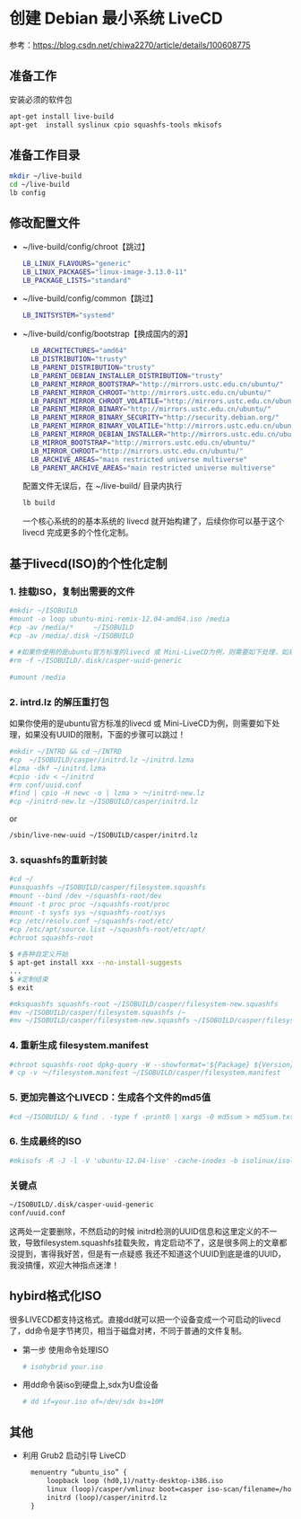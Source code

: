# 创建 Debian 最小系统 LiveCD

参考：<https://blog.csdn.net/chiwa2270/article/details/100608775>

## 准备工作  

安装必须的软件包  

```sh
apt-get install live-build
apt-get  install syslinux cpio squashfs-tools mkisofs
```

## 准备工作目录

```sh
mkdir ~/live-build
cd ~/live-build
lb config
```

## 修改配置文件

- ~/live-build/config/chroot【跳过】

  ```sh
  LB_LINUX_FLAVOURS="generic"
  LB_LINUX_PACKAGES="linux-image-3.13.0-11"
  LB_PACKAGE_LISTS="standard"
  ```

- ~/live-build/config/common【跳过】

  ```sh
  LB_INITSYSTEM="systemd"
  ```

- ~/live-build/config/bootstrap【换成国内的源】

  ```sh
    LB_ARCHITECTURES="amd64"                        
    LB_DISTRIBUTION="trusty"                         
    LB_PARENT_DISTRIBUTION="trusty"                  
    LB_PARENT_DEBIAN_INSTALLER_DISTRIBUTION="trusty" 
    LB_PARENT_MIRROR_BOOTSTRAP="http://mirrors.ustc.edu.cn/ubuntu/"        
    LB_PARENT_MIRROR_CHROOT="http://mirrors.ustc.edu.cn/ubuntu/"           
    LB_PARENT_MIRROR_CHROOT_VOLATILE="http://mirrors.ustc.edu.cn/ubuntu/"  
    LB_PARENT_MIRROR_BINARY="http://mirrors.ustc.edu.cn/ubuntu/"           
    LB_PARENT_MIRROR_BINARY_SECURITY="http://security.debian.org/"
    LB_PARENT_MIRROR_BINARY_VOLATILE="http://mirrors.ustc.edu.cn/ubuntu/"  
    LB_PARENT_MIRROR_DEBIAN_INSTALLER="http://mirrors.ustc.edu.cn/ubuntu/" 
    LB_MIRROR_BOOTSTRAP="http://mirrors.ustc.edu.cn/ubuntu/"               
    LB_MIRROR_CHROOT="http://mirrors.ustc.edu.cn/ubuntu/"                  
    LB_ARCHIVE_AREAS="main restricted universe multiverse"                 
    LB_PARENT_ARCHIVE_AREAS="main restricted universe multiverse"
  ```

  配置文件无误后，在 ~/live-build/ 目录内执行

  ```sh
  lb build
  ```

  一个核心系统的的基本系统的 livecd 就开始构建了，后续你你可以基于这个 livecd 完成更多的个性化定制。

## 基于livecd(ISO)的个性化定制

### 1. 挂载ISO，复制出需要的文件

```sh
#mkdir ~/ISOBUILD
#mount -o loop ubuntu-mini-remix-12.04-amd64.iso /media
#cp -av /media/*     ~/ISOBUILD
#cp -av /media/.disk ~/ISOBUILD
 
# #如果你使用的是ubuntu官方标准的livecd 或 Mini-LiveCD为例，则需要如下处理，如果没有UUID的限制，下面的步骤可以跳过！
#rm -f ~/ISOBUILD/.disk/casper-uuid-generic
 
#umount /media
```

### 2. intrd.lz 的解压重打包

如果你使用的是ubuntu官方标准的livecd 或 Mini-LiveCD为例，则需要如下处理，如果没有UUID的限制，下面的步骤可以跳过！

```sh
#mkdir ~/INTRD && cd ~/INTRD
#cp  ~/ISOBUILD/casper/initrd.lz ~/initrd.lzma  
#lzma -dkf ~/initrd.lzma
#cpio -idv < ~/initrd
#rm conf/uuid.conf
#find | cpio -H newc -o | lzma > ～/initrd-new.lz
#cp ~/initrd-new.lz ~/ISOBUILD/casper/initrd.lz
```

or

```sh
/sbin/live-new-uuid ~/ISOBUILD/casper/initrd.lz
```

### 3. squashfs的重新封装

```sh
#cd ~/
#unsquashfs ~/ISOBUILD/casper/filesystem.squashfs
#mount --bind /dev ~/squashfs-root/dev
#mount -t proc proc ~/squashfs-root/proc
#mount -t sysfs sys ~/squashfs-root/sys
#cp /etc/resolv.conf ~/squashfs-root/etc/
#cp /etc/apt/source.list ~/squashfs-root/etc/apt/
#chroot squashfs-root
 
$ #各种自定义开始
$ apt-get install xxx --no-install-suggests
...
$ #定制结束
$ exit

#mksquashfs squashfs-root ~/ISOBUILD/casper/filesystem-new.squashfs
#mv ~/ISOBUILD/casper/filesystem.squashfs /~
#mv ~/ISOBUILD/casper/filesystem-new.squashfs ~/ISOBUILD/casper/filesystem.squashfs
```

### 4. 重新生成 filesystem.manifest

```sh
#chroot squashfs-root dpkg-query -W --showformat='${Package} ${Version}\n' > ～/filesystem.manifest
# cp -v ～/filesystem.manifest ~/ISOBUILD/casper/filesystem.manifest
```

### 5. 更加完善这个LIVECD：生成各个文件的md5值

```sh
#cd ~/ISOBUILD/ & find . -type f -print0 | xargs -0 md5sum > md5sum.txt
```

### 6. 生成最终的ISO

```sh
#mkisofs -R -J -l -V 'ubuntu-12.04-live' -cache-inodes -b isolinux/isolinux.bin -c isolinux/boot.cat -no-emul-boot -boot-load-size 4 -boot-info-table -o ~/ubuntu-12.04-live.iso ~/ISOBUILD
```

### 关键点

```sh
~/ISOBUILD/.disk/casper-uuid-generic
conf/uuid.conf
```

这两处一定要删除，不然启动的时候 initrd检测的UUID信息和这里定义的不一致，导致filesystem.squashfs挂载失败，肯定启动不了，这是很多网上的文章都没提到，害得我好苦，但是有一点疑惑 我还不知道这个UUID到底是谁的UUID，我没搞懂，欢迎大神指点迷津！

## hybird格式化ISO

很多LIVECD都支持这格式。直接dd就可以把一个设备变成一个可启动的livecd了，dd命令是字节拷贝，相当于磁盘对拷，不同于普通的文件复制。

- 第一步 使用命令处理ISO

  ```sh
  # isohybrid your.iso
  ```

- 用dd命令装iso到硬盘上,sdx为U盘设备

  ```sh
  # dd if=your.iso of=/dev/sdx bs=10M
  ```

## 其他

- 利用 Grub2 启动引导 LiveCD

  ```txt
    menuentry “ubuntu_iso” {
        loopback loop (hd0,1)/natty-desktop-i386.iso
        linux (loop)/casper/vmlinuz boot=casper iso-scan/filename=/home/riku/natty-desktop-i386.iso locale=zh_CN.UTF-8 noprompt noeject
        initrd (loop)/casper/initrd.lz
    }
  ```
